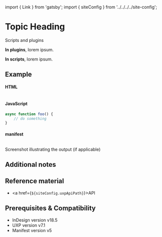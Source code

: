 <!-- 
Use this doc for internal purposes. Make sure you include the following information in the recipes
-->
import { Link } from 'gatsby';
import { siteConfig } from '../../../../site-config';

# Topic Heading
<!-- Introduce the topic with concepts. -->


<!-- Difference in behavior between scripts and plugins and prerequisites -->
<InlineAlert variant="info" slots="header, text1, text2"/>

Scripts and plugins

**In plugins**, lorem ipsum.

**In scripts**, lorem ipsum.



## Example
<!-- Provide a simple example using code snippets -->

<CodeBlock slots="heading, code" repeat="3" languages="HTML, JavaScript, JSON" />

#### HTML
```html
```

#### JavaScript
```js
async function foo() {
    // do something
}
```

#### manifest
```json
```


Screenshot illustrating the output (if applicable)

## Additional notes


## Reference material
<!-- Links to API docs used in the code above -->
- <a href={`${siteConfig.uxpApiPath}`}>API</a>

## Prerequisites & Compatibility 
<!-- Summarize the availibility -->
- InDesign version v18.5
- UXP version v7.1
- Manifest version v5
